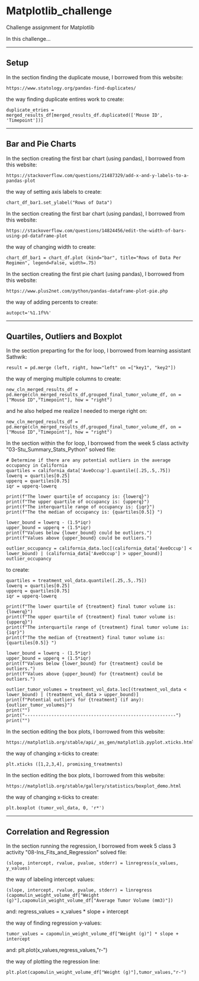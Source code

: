 # Matplotlib_challenge
Challenge assignment for Matplotlib

In this challenge...

--------------------------------------------------
Setup
--------------------------------------------------

In the section finding the duplicate mouse, I borrowed from this website: 

    https://www.statology.org/pandas-find-duplicates/

the way finding duplicate entires work to create:

    duplicate_etries = merged_results_df[merged_results_df.duplicated(['Mouse ID', 'Timepoint'])]

--------------------------------------------------
Bar and Pie Charts
--------------------------------------------------

In the section creating the first bar chart (using pandas), I borrowed from this website:

    https://stackoverflow.com/questions/21487329/add-x-and-y-labels-to-a-pandas-plot

the way of setting axis labels to create:

    chart_df_bar1.set_ylabel("Rows of Data")



In the section creating the first bar chart (using pandas), I borrowed from this website:

    https://stackoverflow.com/questions/14824456/edit-the-width-of-bars-using-pd-dataframe-plot

the way of changing width to create:

    chart_df_bar1 = chart_df.plot (kind="bar", title="Rows of Data Per Regimen", legend=False, width=.75)



In the section creating the first pie chart (using pandas), I borrowed from this website:

    https://www.plus2net.com/python/pandas-dataframe-plot-pie.php

the way of adding percents to create:

    autopct='%1.1f%%'


--------------------------------------------------
Quartiles, Outliers and Boxplot
--------------------------------------------------
In the section preparting for the for loop, I borrowed from learning assistant Sathwik:

    result = pd.merge (left, right, how="left" on =["key1", "key2"])

the way of merging multiple columns to create:

    new_cln_merged_results_df = pd.merge(cln_merged_results_df,grouped_final_tumor_volume_df, on = ["Mouse ID","Timepoint"], how = "right")

and he also helped me realize I needed to merge right on:

    new_cln_merged_results_df = pd.merge(cln_merged_results_df,grouped_final_tumor_volume_df, on = ["Mouse ID","Timepoint"], how = "right")


In the section within the for loop, I borrowed from the week 5 class activity "03-Stu_Summary_Stats_Python" solved file:

    # Determine if there are any potential outliers in the average occupancy in California
    quartiles = california_data['AveOccup'].quantile([.25,.5,.75])
    lowerq = quartiles[0.25]
    upperq = quartiles[0.75]
    iqr = upperq-lowerq

    print(f"The lower quartile of occupancy is: {lowerq}")
    print(f"The upper quartile of occupancy is: {upperq}")
    print(f"The interquartile range of occupancy is: {iqr}")
    print(f"The the median of occupancy is: {quartiles[0.5]} ")

    lower_bound = lowerq - (1.5*iqr)
    upper_bound = upperq + (1.5*iqr)
    print(f"Values below {lower_bound} could be outliers.")
    print(f"Values above {upper_bound} could be outliers.")

    outlier_occupancy = california_data.loc[(california_data['AveOccup'] < lower_bound) | (california_data['AveOccup'] > upper_bound)]
    outlier_occupancy

to create:

    quartiles = treatment_vol_data.quantile([.25,.5,.75])
    lowerq = quartiles[0.25]
    upperq = quartiles[0.75]
    iqr = upperq-lowerq

    print(f"The lower quartile of {treatment} final tumor volume is: {lowerq}")
    print(f"The upper quartile of {treatment} final tumor volume is: {upperq}")
    print(f"The interquartile range of {treatment} final tumor volume is: {iqr}")
    print(f"The the median of {treatment} final tumor volume is: {quartiles[0.5]} ")

    lower_bound = lowerq - (1.5*iqr)
    upper_bound = upperq + (1.5*iqr)
    print(f"Values below {lower_bound} for {treatment} could be outliers.")
    print(f"Values above {upper_bound} for {treatment} could be outliers.")

    outlier_tumor_volumes = treatment_vol_data.loc[(treatment_vol_data < lower_bound) | (treatment_vol_data > upper_bound)]
    print(f"Potential outliers for {treatment} (if any): {outlier_tumor_volumes}")
    print("")
    print("---------------------------------------------------------")
    print("")


In the section editing the box plots, I borrowed from this website:

    https://matplotlib.org/stable/api/_as_gen/matplotlib.pyplot.xticks.html

the way of changing x-ticks to create:

    plt.xticks ([1,2,3,4], promising_treatments)


In the section editing the box plots, I borrowed from this website:

    https://matplotlib.org/stable/gallery/statistics/boxplot_demo.html

the way of changing x-ticks to create:

    plt.boxplot (tumor_vol_data, 0, 'r*')

--------------------------------------------------
Correlation and Regression
--------------------------------------------------
In the section running the regression, I borrowed from week 5 class 3 activity "08-Ins_Fits_and_Regression" solved file:

    (slope, intercept, rvalue, pvalue, stderr) = linregress(x_values, y_values)

the way of labeling intercept values:

    (slope, intercept, rvalue, pvalue, stderr) = linregress (capomulin_weight_volume_df["Weight (g)"],capomulin_weight_volume_df["Average Tumor Volume (mm3)"])

and:
    regress_values = x_values * slope + intercept

the way of finding regression y-values:

    tumor_values = capomulin_weight_volume_df["Weight (g)"] * slope + intercept

and:
    plt.plot(x_values,regress_values,"r-")
    
the way of plotting the regression line:

    plt.plot(capomulin_weight_volume_df["Weight (g)"],tumor_values,"r-")

